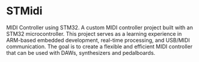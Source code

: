 # STMidi
MIDI Controller using STM32.
A custom MIDI controller project built with an STM32 microcontroller. This project serves as a learning experience in ARM-based embedded development, real-time processing, and USB/MIDI communication. The goal is to create a flexible and efficient MIDI controller that can be used with DAWs, synthesizers and pedalboards.
